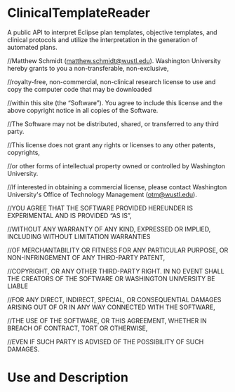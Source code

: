 # ClinicalTemplateReader
A public API to interpret Eclipse plan templates, objective templates, and clinical protocols and utilize the interpretation in the generation of automated plans. 

//Matthew Schmidt (matthew.schmidt@wustl.edu). Washington University hereby grants to you a non-transferable, non-exclusive,

//royalty-free, non-commercial, non-clinical research license to use and copy the computer code that may be downloaded

//within this site (the “Software”).  You agree to include this license and the above copyright notice in all copies of the Software.  

//The Software may not be distributed, shared, or transferred to any third party.  

//This license does not grant any rights or licenses to any other patents, copyrights,

//or other forms of intellectual property owned or controlled by Washington University.  

//If interested in obtaining a commercial license, please contact Washington University's Office of Technology Management (otm@wustl.edu).

 

//YOU AGREE THAT THE SOFTWARE PROVIDED HEREUNDER IS EXPERIMENTAL AND IS PROVIDED “AS IS”,

//WITHOUT ANY WARRANTY OF ANY KIND, EXPRESSED OR IMPLIED, INCLUDING WITHOUT LIMITATION WARRANTIES

//OF MERCHANTABILITY OR FITNESS FOR ANY PARTICULAR PURPOSE, OR NON-INFRINGEMENT OF ANY THIRD-PARTY PATENT,

//COPYRIGHT, OR ANY OTHER THIRD-PARTY RIGHT.  IN NO EVENT SHALL THE CREATORS OF THE SOFTWARE OR WASHINGTON UNIVERSITY BE LIABLE

//FOR ANY DIRECT, INDIRECT, SPECIAL, OR CONSEQUENTIAL DAMAGES ARISING OUT OF OR IN ANY WAY CONNECTED WITH THE SOFTWARE,

//THE USE OF THE SOFTWARE, OR THIS AGREEMENT, WHETHER IN BREACH OF CONTRACT, TORT OR OTHERWISE,

//EVEN IF SUCH PARTY IS ADVISED OF THE POSSIBILITY OF SUCH DAMAGES.

# Use and Description
